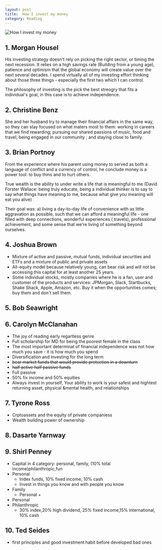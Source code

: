 ```yaml
---
layout: post
title:  How I invest my money
category: Reading
---
```

![How I invest my money](https://external-content.duckduckgo.com/iu/?u=https%3A%2F%2Fi.gr-assets.com%2Fimages%2FS%2Fcompressed.photo.goodreads.com%2Fbooks%2F1596430297i%2F54706605._UY630_SR1200%2C630_.jpg&f=1&nofb=1)
## 1. Morgan Housel

His investing strategy doesn't rely on picking the right sector, or timing the next recession. It relies on a high savings rate (Building from a young age), patience and optimism that the global economy will create value over the next several decades. I spend virtually all of my investing effort thinking about those three things - especially the first two which I can control.

The philosophy of investing is the pick the best streogry that fits a individual's goal, in this case is to achieve independence.

## 2. Christine Benz

She and her husband try to manage their financial affairs in the same way, so they can stay focused on what maters most to them: working in careers that we find rewarding; pursuing our shared passions of music, food and travel; being engaged in our community ; and staying close to family.

## 3. Brian Portnoy

From the experience where his parent using money to served as both a language of conflict and a currency of control, he conclude money is a power tool: to buy thins and to hurt others.

True wealth is the ability to under write a life that is meaningful to me (David Forster Wallace: being truly educate, being a individual thinker is to say to say what things have meaning to me, because what give you meaning will eat you alive)

Their goal was: a) living a day-to-day life of convenience with as little aggravation as possible,  such that we can afford a meaningful life - one filled with deep connections, wonderful experiences ( travels), professional achievement, and some sense that we're living of something beyond ourselves.

## 4. Joshua Brown

- Mixture of active and passive, mutual funds, individual securities and ETFs and a mixture of public and private assets
- All-equity model because relatively young, can bear risk and will not be accessing this capital for at least another 25 years.
- Some individual stocks, mostly companies where he is a fan, user and customer of the products and services: JPMorgan, Slack, Startbucks, Shake Shack, Apple, Amazon, etc. Buy it when the opportunities comes; buy them and don't sell them.

## 5. Bob Seawright

## 6. Carolyn McClanahan

- The joy of reading early regartless genre
- Full scholarship for MD for being the poorest female in the class
- The most important determinat of financial independence was not how much you save - it is how much you spend
- Diversification and investing for the long term
- ~~bear market funds that would provide protection in a downturn~~
- ~~half active half passive funds~~
- Full passive
- 50% fix income and 50% equities
- Always invest in yourself, Your ability to work is your safest and hightest returning asset, physical &mental health, and relationships

## 7. Tyrone Ross

- Crptoassets and the equity of private companiess
- Wealth building power of ownership

## 8. Dasarte Yarnway

## 9. Shirl Penney

- Capital in 4 category: personal, family, (10% total income)philanthropic,fun
- Personal
    - Index funds, 10% fixed income, 10% cash
    - Invest in things you know and with people you know
- Family
    - Personal +
- Personal
- Philanthropic
    - 30% index,20% high dividend, 25% fixed income,15% international, 10% cash

## 10. Ted Seides

- first principles and good investment habit before developed bad ones
